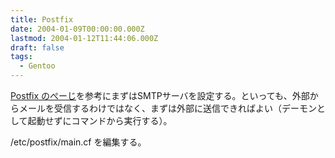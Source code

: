 ```yaml
---
title: Postfix
date: 2004-01-09T00:00:00.000Z
lastmod: 2004-01-12T11:44:06.000Z
draft: false
tags:
  - Gentoo
---
```


[Postfix のぺーじ](http://www.kobitosan.net/postfix/)を参考にまずはSMTPサーバを設定する。といっても、外部からメールを受信するわけではなく、まずは外部に送信できればよい（デーモンとして起動せずにコマンドから実行する）。

/etc/postfix/main.cf を編集する。
